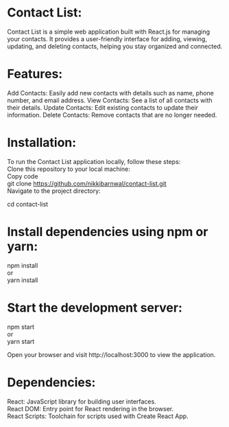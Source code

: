 # Contact List:  
Contact List is a simple web application built with React.js for managing your contacts. It provides a user-friendly interface for adding, viewing, updating, and deleting contacts, helping you stay organized and connected.

# Features:    
Add Contacts: Easily add new contacts with details such as name, phone number, and email address.
View Contacts: See a list of all contacts with their details.
Update Contacts: Edit existing contacts to update their information.
Delete Contacts: Remove contacts that are no longer needed.

# Installation:    
To run the Contact List application locally, follow these steps:  
Clone this repository to your local machine:  
Copy code  
git clone https://github.com/nikkibarnwal/contact-list.git  
Navigate to the project directory:  

cd contact-list  
# Install dependencies using npm or yarn:  
npm install  
or  
yarn install  
# Start the development server:  
npm start  
or  
yarn start  

Open your browser and visit http://localhost:3000 to view the application.
# Dependencies:  

React: JavaScript library for building user interfaces.  
React DOM: Entry point for React rendering in the browser.  
React Scripts: Toolchain for scripts used with Create React App.  
